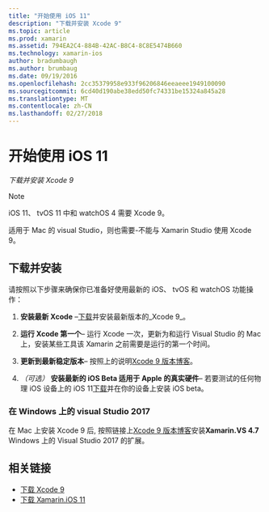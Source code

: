 ```yaml
---
title: "开始使用 iOS 11"
description: "下载并安装 Xcode 9"
ms.topic: article
ms.prod: xamarin
ms.assetid: 794EA2C4-884B-42AC-B8C4-8C8E5474B660
ms.technology: xamarin-ios
author: bradumbaugh
ms.author: brumbaug
ms.date: 09/19/2016
ms.openlocfilehash: 2cc35379958e933f96206846eeaeee1949100090
ms.sourcegitcommit: 6cd40d190abe38edd50fc74331be15324a845a28
ms.translationtype: MT
ms.contentlocale: zh-CN
ms.lasthandoff: 02/27/2018
---
```

# <a name="getting-started-with-ios-11"></a>开始使用 iOS 11

_下载并安装 Xcode 9_

> [!NOTE]
> iOS 11、 tvOS 11 中和 watchOS 4 需要 Xcode 9。
>
> 适用于 Mac 的 visual Studio，则也需要-不能与 Xamarin Studio 使用 Xcode 9。

## <a name="download-and-install"></a>下载并安装

请按照以下步骤来确保你已准备好使用最新的 iOS、 tvOS 和 watchOS 功能操作：

1. **安装最新 Xcode** –[下载](https://developer.apple.com/download/)并安装最新版本的_Xcode 9_。

2. **运行 Xcode 第一个**– 运行 Xcode 一次，更新为和运行 Visual Studio 的 Mac 上，安装某些工具该 Xamarin 之前需要是运行的第一个时间。

3. **更新到最新稳定版本**– 按照上的说明[Xcode 9 版本博客](https://releases.xamarin.com/stable-release-15-3-5-with-xcode-9-support/)。

4. _（可选）_ **安装最新的 iOS Beta 适用于 Apple 的真实硬件**– 若要测试的任何物理 iOS 设备上的 iOS 11[下载](https://developer.apple.com/download/)并在你的设备上安装 iOS beta。


### <a name="visual-studio-2017-on-windows"></a>在 Windows 上的 visual Studio 2017

在 Mac 上安装 Xcode 9 后, 按照链接上[Xcode 9 版本博客](https://releases.xamarin.com/stable-release-15-3-5-with-xcode-9-support/)安装**Xamarin.VS 4.7** Windows 上的 Visual Studio 2017 的扩展。


## <a name="related-links"></a>相关链接

- [下载 Xcode 9](https://developer.apple.com/download/)
- [下载 Xamarin.iOS 11](https://releases.xamarin.com/stable-release-15-3-5-with-xcode-9-support/)
